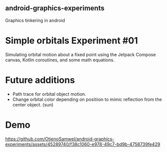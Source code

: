 ## android-graphics-experiments
Graphics tinkering in android


# Simple orbitals  Experiment #01

Simulating orbital motion about a fixed point using the Jetpack Compose canvas, Kotlin coroutines, and some math equations.

# Future additions
- Path trace for orbital object motion.
- Change orbital color depending on positiion to mimic reflection from the center object. (sun)

# Demo
https://github.com/OtienoSamwel/android-graphics-experiments/assets/45289740/f38c1060-e978-49c7-bd9b-4758739fe429

